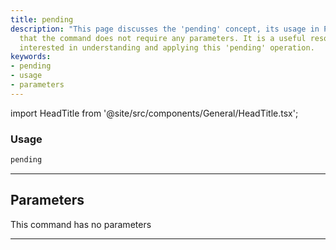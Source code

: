 ```yaml
---
title: pending
description: "This page discusses the 'pending' concept, its usage in Python, and emphasizes"
  that the command does not require any parameters. It is a useful resource for those
  interested in understanding and applying this 'pending' operation.
keywords:
- pending
- usage
- parameters
---
```


import HeadTitle from '@site/src/components/General/HeadTitle.tsx';

<HeadTitle title="portfolio/degiro/pending /brokers - Reference | OpenBB Terminal Docs" />



### Usage

```python
pending
```

---

## Parameters

This command has no parameters


---
